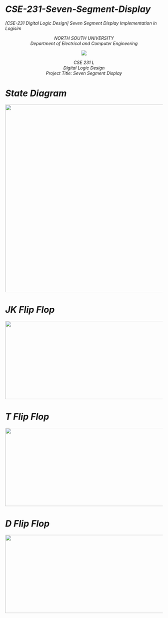 # <i>CSE-231-Seven-Segment-Display</i>
<i>[CSE-231 Digital Logic Design] Seven Segment Display Implementation in Logisim</i>

<p align="center">
   <i>NORTH SOUTH UNIVERSITY<br>
   Department of Electrical and Computer Engineering</i>
<p>
<p align="center">
  <img src="https://user-images.githubusercontent.com/63312173/169691760-a83acee4-4afd-424a-a34a-986a9d5e06c6.png">
</p>
<p align="center">
   <i>CSE 231 L<br>
   Digital Logic Design<br>
   Project Title: Seven Segment Display</i><br>
<p>
    
# <i>State Diagram</i>
<p align="center">
  <img width="600" src="https://user-images.githubusercontent.com/63312173/169700060-0e92aa97-624a-4b88-9645-9fa72db7c09e.png">
</p>

# <i>JK Flip Flop</i>
<p align="center">
  <img width="600" height="250" src="https://user-images.githubusercontent.com/63312173/169700494-e2502371-df71-472e-a226-d4b8eaa4dfd3.png">
</p>

# <i>T Flip Flop</i>
<p align="center">
  <img width="600" height="250" src="https://user-images.githubusercontent.com/63312173/169700660-b29960a4-667d-443a-8e15-8afa10c00ad3.png">
</p>

# <i>D Flip Flop</i>
<p align="center">
  <img width="600" height="250" src="https://user-images.githubusercontent.com/63312173/169700694-e89f15da-d613-4777-ab69-191643c286e2.png">
</p>
